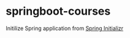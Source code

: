 # springboot-courses

Initilize Spring application from [Spring Initializr](https://start.spring.io/) 
